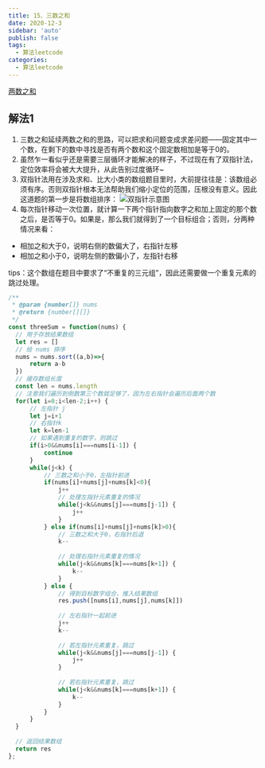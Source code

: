 ```yaml
---
title: 15、三数之和
date: 2020-12-3
sidebar: 'auto'
publish: false
tags: 
  - 算法leetcode
categories:
  - 算法leetcode
---
```


[两数之和](https://leetcode-cn.com/problems/3sum/)

## 解法1
1. 三数之和延续两数之和的思路，可以把求和问题变成求差问题——固定其中一个数，在剩下的数中寻找是否有两个数和这个固定数相加是等于0的。
2. 虽然乍一看似乎还是需要三层循环才能解决的样子，不过现在有了双指针法，定位效率将会被大大提升，从此告别过度循环~
3. 双指针法用在涉及求和、比大小类的数组题目里时，大前提往往是：该数组必须有序。否则双指针根本无法帮助我们缩小定位的范围，压根没有意义。因此这道题的第一步是将数组排序：
![双指针示意图](/leetcode/2.png)
4. 每次指针移动一次位置，就计算一下两个指针指向数字之和加上固定的那个数之后，是否等于0。如果是，那么我们就得到了一个目标组合；否则，分两种情况来看：
  - 相加之和大于0，说明右侧的数偏大了，右指针左移
  - 相加之和小于0，说明左侧的数偏小了，左指针右移

tips：这个数组在题目中要求了“不重复的三元组”，因此还需要做一个重复元素的跳过处理。

```javascript
/**
 * @param {number[]} nums
 * @return {number[][]}
 */
const threeSum = function(nums) {
  // 用于存放结果数组
  let res = [] 
  // 给 nums 排序
  nums = nums.sort((a,b)=>{
      return a-b
  })
  // 缓存数组长度
  const len = nums.length
  // 注意我们遍历到倒数第三个数就足够了，因为左右指针会遍历后面两个数
  for(let i=0;i<len-2;i++) {
      // 左指针 j
      let j=i+1 
      // 右指针k
      let k=len-1   
      // 如果遇到重复的数字，则跳过
      if(i>0&&nums[i]===nums[i-1]) {
          continue
      }
      while(j<k) {
          // 三数之和小于0，左指针前进
          if(nums[i]+nums[j]+nums[k]<0){
              j++
              // 处理左指针元素重复的情况
              while(j<k&&nums[j]===nums[j-1]) {
                  j++
              }
          } else if(nums[i]+nums[j]+nums[k]>0){
              // 三数之和大于0，右指针后退
              k--
              
              // 处理右指针元素重复的情况
              while(j<k&&nums[k]===nums[k+1]) {
                  k--
              }
          } else {
              // 得到目标数字组合，推入结果数组
              res.push([nums[i],nums[j],nums[k]])
              
              // 左右指针一起前进
              j++  
              k--
              
              // 若左指针元素重复，跳过
              while(j<k&&nums[j]===nums[j-1]) {
                  j++
              }  
              
              // 若右指针元素重复，跳过
              while(j<k&&nums[k]===nums[k+1]) {
                  k--
              }
          }
      }
  }
  
  // 返回结果数组
  return res
};
```

